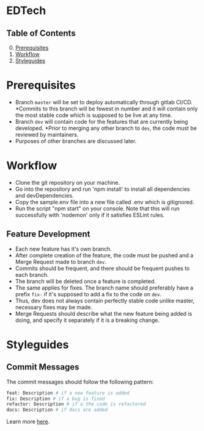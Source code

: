 # EDTech

## Table of Contents

0. [Prerequisites](#prerequisites)
1. [Workflow](#workflow)
2. [Styleguides](#styleguides)

# Prerequisites

- Branch `master` will be set to deploy automatically through gitlab CI/CD. 
    *Commits to this branch will be fewest in number and it will contain only the most stable code which is supposed to be live at any time.
- Branch `dev` will contain code for the features that are currently being developed. 
    *Prior to merging any other branch to `dev`, the code must be reviewed by maintainers.
- Purposes of other branches are discussed later.

# Workflow

- Clone the git repository on your machine.
- Go into the repository and run 'npm install' to install all dependencies and devDependencies.
- Copy the sample.env file into a new file called .env which is gitignored.
- Run the script "npm start" on your console. Note that this will run successfully with 'nodemon' only if it satisfies ESLint rules.

## Feature Development

- Each new feature has it's own branch.
- After complete creation of the feature, the code must be pushed and a Merge Request made to branch `dev`.
- Commits should be frequent, and there should be frequent pushes to each branch.
- The branch will be deleted once a feature is completed.
- The same applies for fixes. The branch name should preferably have a prefix `fix-` if it's supposed to add a fix to the code on `dev`.
- Thus, dev does not always contain perfectly stable code unlike master, necessary fixes may be made.
- Merge Requests should describe what the new feature being added is doing, and specify it separately if it is a breaking change.

# Styleguides

## Commit Messages

The commit messages should follow the following pattern:
```bash
feat: Description # if a new feature is added
fix: Description # if a bug is fixed
refactor: Description # if a the code is refactored
docs: Description # if docs are added
```
Learn more [here](https://www.conventionalcommits.org/en/v1.0.0-beta.2/).
